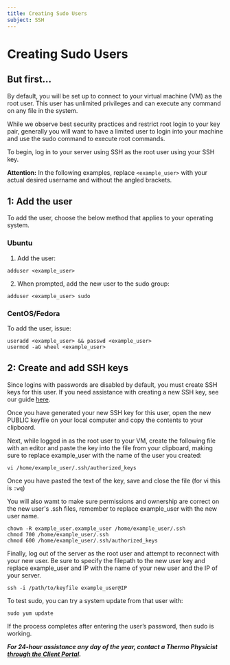 ```yaml
---
title: Creating Sudo Users
subject: SSH
---
```


# Creating Sudo Users

## But first...
By default, you will be set up to connect to your virtual machine (VM) as the root user. This user has unlimited privileges and can execute any command on any file in the system.

While we observe best security practices and restrict root login to your key pair, generally you will want to have a limited user to login into your machine and use the sudo command to execute root commands.

To begin, log in to your server using SSH as the root user using your SSH key.

**Attention:** In the following examples, replace `<example_user>` with your actual desired username and without the angled brackets.

## 1: Add the user
To add the user, choose the below method that applies to your operating system.

### Ubuntu
1. Add the user:
```shell
adduser <example_user> 
```
2. When prompted, add the new user to the sudo group:
```shell
adduser <example_user> sudo
```

### CentOS/Fedora
To add the user, issue:
```shell
useradd <example_user> && passwd <example_user>
usermod -aG wheel <example_user>
```

## 2: Create and add SSH keys
Since logins with passwords are disabled by default, you must create SSH keys for this user. If you need assistance with creating a new SSH key, see our guide [here](https://www.thermo.io/how-to/security/generating-and-uploading-ssh-keys).

Once you have generated your new SSH key for this user, open the new PUBLIC keyfile on your local computer and copy the contents to your clipboard.

Next, while logged in as the root user to your VM, create the following file with an editor and paste the key into the file from your clipboard, making sure to replace example_user with the name of the user you created:
```shell
vi /home/example_user/.ssh/authorized_keys
```
Once you have pasted the text of the key, save and close the file (for vi this is `:wq`)

You will also wamt to make sure permissions and ownership are correct on the new user's .ssh files, remember to replace example_user with the new user name.
```shell
chown -R example_user.example_user /home/example_user/.ssh
chmod 700 /home/example_user/.ssh
chmod 600 /home/example_user/.ssh/authorized_keys
```

Finally, log out of the server as the root user and attempt to reconnect with your new user. Be sure to specify the filepath to the new user key and replace example_user and IP with the name of your new user and the IP of your server.
```shell
ssh -i /path/to/keyfile example_user@IP
```
To test sudo, you can try a system update from that user with:
```shell
sudo yum update
```
If the process completes after entering the user’s password, then sudo is working.

**_For 24-hour assistance any day of the year, contact a Thermo Physicist [through the Client Portal](https://core.thermo.io/login/)._**
